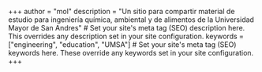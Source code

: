 +++
author = "mol"
description = "Un sitio para compartir material de estudio para ingeniería química, ambiental y de alimentos de la Universidad Mayor de San Andres" # Set your site's meta tag (SEO) description here. This overrides any description set in your site configuration.
keywords = ["engineering", "education", "UMSA"] # Set your site's meta tag (SEO) keywords here. These override any keywords set in your site configuration.
+++
